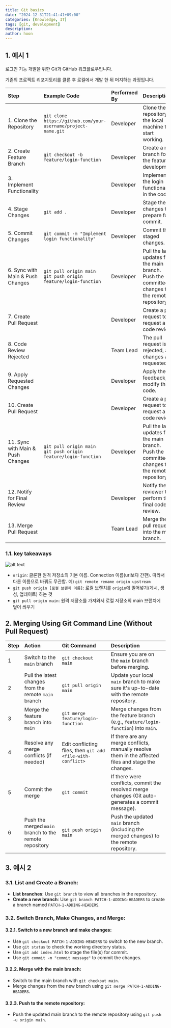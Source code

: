 ```yaml
---
title: Git basics
date: "2024-12-31T21:41:41+09:00"
categories: [Knowledge, IT]
tags: [git, development]
description: 
author: hoon
---
```


## 1. 예시 1
로그인 기능 개발을 위한 Git과 GitHub 워크플로우입니다.

기존의 프로젝트 리포지토리를 클론 후 로컬에서 개발 한 뒤 머지하는 과정입니다.

| Step                              | Example Code                                                          | Performed By | Description                                                                                            |
| :-------------------------------- | :-------------------------------------------------------------------- | :----------- | :----------------------------------------------------------------------------------------------------- |
| 1. Clone the Repository           | `git clone https://github.com/your-username/project-name.git`         | Developer    | Clone the repository to the local machine to start working.                                            |
| 2. Create Feature Branch          | `git checkout -b feature/login-function`                              | Developer    | Create a new branch for the feature development.                                                       |
| 3. Implement Functionality        |                                                                       | Developer    | Implement the login functionality in the code.                                                         |
| 4. Stage Changes                  | `git add .`                                                           | Developer    | Stage the changes to prepare for commit.                                                               |
| 5. Commit Changes                 | `git commit -m "Implement login functionality"`                       | Developer    | Commit the staged changes.                                                                             |
| 6. Sync with Main & Push Changes  | `git pull origin main` <br/> `git push origin feature/login-function` | Developer    | Pull the latest updates from the main branch.<br/>Push the committed changes to the remote repository. |
| 7. Create Pull Request            |                                                                       | Developer    | Create a pull request to request a code review.                                                        |
| 8. Code Review Rejected           |                                                                       | Team Lead    | The pull request is rejected, and changes are requested.                                               |
| 9. Apply Requested Changes        |                                                                       | Developer    | Apply the feedback, modify the code.                                                                   |
| 10. Create Pull Request           |                                                                       | Developer    | Create a pull request to request a code review.                                                        |
| 11. Sync with Main & Push Changes | `git pull origin main` <br/> `git push origin feature/login-function` | Developer    | Pull the latest updates from the main branch.<br/>Push the committed changes to the remote repository. |
| 12. Notify for Final Review       |                                                                       | Developer    | Notify the reviewer to perform the final code review.                                                  |
| 13. Merge Pull Request            |                                                                       | Team Lead    | Merge the pull request into the main branch.                                                           |

### 1.1. key takeaways
![alt text](/assets/posts/2024-12-31-git-workflow-remote-repositories.png)
- `origin`: 클론한 원격 저장소의 기본 이름. Connection 이름(url보다 간편). 따라서 다른 이름으로 바꿔도 무관함. 예) `git remote rename origin upstream`
- `git push origin [로컬 브랜치 이름]`: 로컬 브랜치를 `origin`에 밀어넣기(게시, 생성, 업데이트) 하는 것
- `git pull origin main`: 원격 저장소를 가져와서 로컬 저장소의 main 브랜치에 덮어 씌우기

## 2. Merging Using Git Command Line (Without Pull Request)

| Step | Action                                                 | Git Command                                                 | Description                                                                                          |
| :--- | :----------------------------------------------------- | :---------------------------------------------------------- | :--------------------------------------------------------------------------------------------------- |
| 1    | Switch to the `main` branch                            | `git checkout main`                                         | Ensure you are on the `main` branch before merging.                                                  |
| 2    | Pull the latest changes from the remote `main` branch  | `git pull origin main`                                      | Update your local `main` branch to make sure it's up-to-date with the remote repository.             |
| 3    | Merge the feature branch into `main`                   | `git merge feature/login-function`                          | Merge changes from the feature branch (e.g., `feature/login-function`) into `main`.                  |
| 4    | Resolve any merge conflicts (if needed)                | Edit conflicting files, then `git add <file-with-conflict>` | If there are any merge conflicts, manually resolve them in the affected files and stage the changes. |
| 5    | Commit the merge                                       | `git commit`                                                | If there were conflicts, commit the resolved merge changes (Git auto-generates a commit message).    |
| 6    | Push the merged `main` branch to the remote repository | `git push origin main`                                      | Push the updated `main` branch (including the merged changes) to the remote repository.              |

## 3. 예시 2

### 3.1. **List and Create a Branch**:
- **List branches**: Use `git branch` to view all branches in the repository.  
- **Create a new branch**: Use `git branch PATCH-1-ADDING-HEADERS` to create a branch named `PATCH-1-ADDING-HEADERS`.  

### 3.2. **Switch Branch, Make Changes, and Merge**:
#### 3.2.1. Switch to a new branch and make changes:  
- Use `git checkout PATCH-1-ADDING-HEADERS` to switch to the new branch.  
- Use `git status` to check the working directory status.  
- Use `git add index.html` to stage the file(s) for commit.  
- Use `git commit -m "commit message"` to commit the changes.  

#### 3.2.2. Merge with the main branch:  
- Switch to the main branch with `git checkout main`.  
- Merge changes from the new branch using `git merge PATCH-1-ADDING-HEADERS`.  

#### 3.2.3. Push to the remote repository:  
- Push the updated main branch to the remote repository using `git push -u origin main`. 